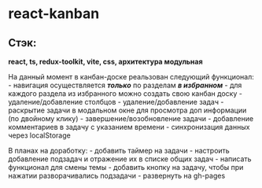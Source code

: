 # react-kanban
## Стэк: 
**react, ts, redux-toolkit, vite, css, архитектура модульная**

На данный момент в канбан-доске реальзован следующий функционал:
    - навигация осуществляется ***только*** по разделам ***в избранном***
    - для каждого раздела из избранного можно создать свою канбан доску
    - удаление/добавление столбцов
    - удаление/добавление задач
    - раскрытие задачи в модальном окне для просмотра доп информации (по двойному клику)
    - завершение/возобновление задачи
    - добавление комментариев в задачу c указанием времени
    - синхронизация данных через localStorage

В планах на доработку:
    - добавить таймер на задачи
    - настроить добавление подзадач и отражение их в списке общих задач
    - написать функционал для смены темы
    - добавить кнопку на задачу, чтобы при нажатии разворачивались подзадачи
    - развернуть на gh-pages